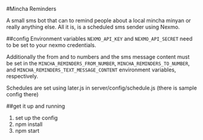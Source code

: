#Mincha Reminders

A small sms bot that can to remind people about a local mincha minyan or really anything else.
All it is, is a scheduled sms sender using Nexmo.

##config
Environment variables `NEXMO_API_KEY` and `NEXMO_API_SECRET` need to be set to your nexmo credentials.

Additionally the from and to numbers and the sms message content must be set in the `MINCHA_REMINDERS_FROM_NUMBER`, `MINCHA_REMINDERS_TO_NUMBER`, and `MINCHA_REMINDERS_TEXT_MESSAGE_CONTENT` environment variables, respectively.

Schedules are set using later.js in server/config/schedule.js (there is sample config there)

##get it up and running
1. set up the config
2. npm install
3. npm start